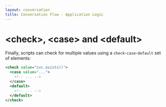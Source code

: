 ```yaml
---
layout: conversation
title: Conversation Flow - Application Logic
---
```

# &lt;check&gt;, &lt;case&gt; and &lt;default&gt;

Finally, scripts can check for multiple values using a `check`-`case`-`default` set of elements:
```xml
<check value="svc.exists()">
  <case value="...">
    <!-- ... -->
  </case>
  <default>
    <!-- ... -->
  </default>
</check>
```
